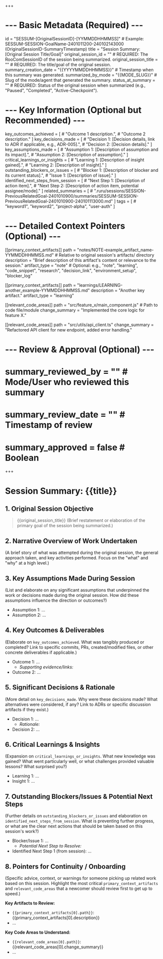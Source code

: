 +++
# --- Basic Metadata (Required) ---
id = "SESSUM-[OriginalSessionID]-[YYMMDDHHMMSS]" # Example: SESSUM-SESSION-GoalName-2401011200-240102143000 (OriginalSessionID-SummaryTimestamp)
title = "Session Summary: [Original Session Title/Goal]"
original_session_id = "" # REQUIRED: The RooComSessionID of the session being summarized.
original_session_title = "" # REQUIRED: The title/goal of the original session.
summary_creation_date = "{{YYYYMMDDHHMMSS}}" # Timestamp when this summary was generated.
summarized_by_mode = "{{MODE_SLUG}}" # Slug of the mode/agent that generated the summary.
status_at_summary = "" # REQUIRED: Status of the original session when summarized (e.g., "Paused", "Completed", "Active-Checkpoint").

# --- Key Information (Optional but Recommended) ---
key_outcomes_achieved = [
    # "Outcome 1 description.",
    # "Outcome 2 description."
]
key_decisions_made = [
    # "Decision 1: [Decision details, link to ADR if applicable, e.g., ADR-005].",
    # "Decision 2: [Decision details]."
]
key_assumptions_made = [
    # "Assumption 1: [Description of assumption and its impact].",
    # "Assumption 2: [Description of assumption]."
]
critical_learnings_or_insights = [
    # "Learning 1: [Description of insight gained].",
    # "Learning 2: [Description of insight]."
]
outstanding_blockers_or_issues = [
    # "Blocker 1: [Description of blocker and its current status].",
    # "Issue 1: [Description of issue]."
]
identified_next_steps_from_session = [
    # "Next Step 1: [Description of action item].",
    # "Next Step 2: [Description of action item, potential assignee/mode]."
]
related_summaries = [
    # ".ruru/sessions/SESSION-PreviousRelatedGoal-2401010900/summaries/SESSUM-SESSION-PreviousRelatedGoal-2401010900-240101113000.md"
]
tags = [
    # "keyword1", "keyword2", "project-alpha", "user-auth"
]

# --- Detailed Context Pointers (Optional) ---
[[primary_context_artifacts]]
path = "notes/NOTE-example_artifact_name-YYMMDDHHMMSS.md" # Relative to original session's artifacts/ directory
description = "Brief description of this artifact's content or relevance to the session."
artifact_type = "note" # Optional: e.g., "note", "learning", "code_snippet", "research", "decision_link", "environment_setup", "blocker_log"

[[primary_context_artifacts]]
path = "learnings/LEARNING-another_example-YYMMDDHHMMSS.md"
description = "Another key artifact."
artifact_type = "learning"

[[relevant_code_areas]]
path = "src/feature_x/main_component.js" # Path to code file/module
change_summary = "Implemented the core logic for feature X."

[[relevant_code_areas]]
path = "src/utils/api_client.ts"
change_summary = "Refactored API client for new endpoint, added error handling."

# --- Review & Approval (Optional) ---
# summary_reviewed_by = "" # Mode/User who reviewed this summary
# summary_review_date = "" # Timestamp of review
# summary_approved = false # Boolean
+++

# Session Summary: {{title}}

## 1. Original Session Objective
> {{original_session_title}}
> (Brief restatement or elaboration of the primary goal of the session being summarized.)

## 2. Narrative Overview of Work Undertaken
(A brief story of what was attempted during the original session, the general approach taken, and key activities performed. Focus on the "what" and "why" at a high level.)

## 3. Key Assumptions Made During Session
(List and elaborate on any significant assumptions that underpinned the work or decisions made during the original session. How did these assumptions influence the direction or outcomes?)
*   Assumption 1: ...
*   Assumption 2: ...

## 4. Key Outcomes & Deliverables
(Elaborate on `key_outcomes_achieved`. What was tangibly produced or completed? Link to specific commits, PRs, created/modified files, or other concrete deliverables if applicable.)
*   Outcome 1: ...
    *   *Supporting evidence/links:*
*   Outcome 2: ...

## 5. Significant Decisions & Rationale
(More detail on `key_decisions_made`. Why were these decisions made? What alternatives were considered, if any? Link to ADRs or specific discussion artifacts if they exist.)
*   Decision 1: ...
    *   *Rationale:*
*   Decision 2: ...

## 6. Critical Learnings & Insights
(Expansion on `critical_learnings_or_insights`. What new knowledge was gained? What went particularly well, or what challenges provided valuable lessons? What surprised you?)
*   Learning 1: ...
*   Insight 1: ...

## 7. Outstanding Blockers/Issues & Potential Next Steps
(Further details on `outstanding_blockers_or_issues` and elaboration on `identified_next_steps_from_session`. What is preventing further progress, or what are the clear next actions that should be taken based on this session's work?)
*   Blocker/Issue 1: ...
    *   *Potential Next Step to Resolve:*
*   Identified Next Step 1 (from session): ...

## 8. Pointers for Continuity / Onboarding
(Specific advice, context, or warnings for someone picking up related work based on this session. Highlight the most critical `primary_context_artifacts` and `relevant_code_areas` that a newcomer should review first to get up to speed.)

**Key Artifacts to Review:**
*   `{{primary_context_artifacts[0].path}}`: {{primary_context_artifacts[0].description}}
*   ...

**Key Code Areas to Understand:**
*   `{{relevant_code_areas[0].path}}`: {{relevant_code_areas[0].change_summary}}
*   ...
